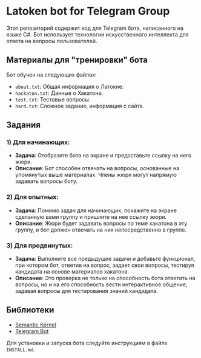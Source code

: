 # Latoken bot for Telegram Group

Этот репозиторий содержит код для Telegram бота, написанного на языке C#. Бот использует технологии искусственного интеллекта для ответа на вопросы пользователей.

## Материалы для "тренировки" бота

Бот обучен на следующих файлах:
- `about.txt`: Общая информация о Латокне.
- `hackaton.txt`: Данные о Хакатоне.
- `test.txt`: Тестовые вопросы.
- `hard.txt`: Сложное задание, информация с сайта.

## Задания

### 1) Для начинающих:
- **Задача**: Отобразите бота на экране и предоставьте ссылку на него жюри.
- **Описание**: Бот способен отвечать на вопросы, основанные на упомянутых выше материалах. Члены жюри могут напрямую задавать вопросы боту.

### 2) Для опытных:
- **Задача**: Помимо задач для начинающих, покажите на экране сделанную вами группу и пришлите на нее ссылку жюри.
- **Описание**: Жюри будет задавать вопросы по теме хакатона в эту группу, и бот должен отвечать на них непосредственно в группе.

### 3) Для продвинутых:
- **Задача**: Выполните все предыдущие задачи и добавьте функционал, при котором бот, ответив на вопрос, задает свои вопросы, тестируя кандидата на основе материалов хакатона.
- **Описание**: Это проверка не только на способность бота ответить на вопросы, но и на его способность вести интерактивное общение, задавая вопросы для тестирования знаний кандидата.

## Библиотеки

- [Semantic Kernel](https://github.com/microsoft/semantic-kernel)
- [Telegram Bot](https://github.com/telegrambots/Telegram.Bot)

Для установки и запуска бота следуйте инструкциям в файле `INSTALL.md`.
